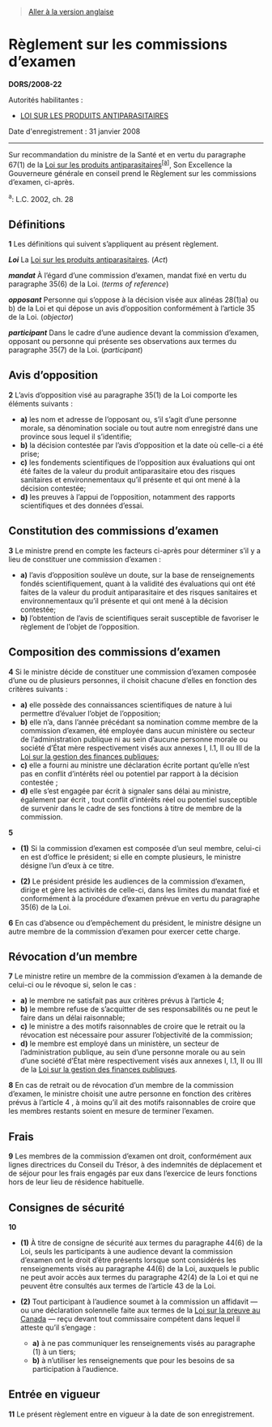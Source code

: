> [Aller à la version anglaise](/en/Regulations/Statutory%20Orders%20and%20Regulations/2008/22.md)

# Règlement sur les commissions d’examen

**DORS/2008-22**

Autorités habilitantes : 
- [LOI SUR LES PRODUITS ANTIPARASITAIRES](/fr/Lois/Lois%20du%20Canada/2002/ch.%2028.md)

Date d'enregistrement : 31 janvier 2008

----------

Sur recommandation du ministre de la Santé et en vertu du paragraphe 67(1) de la [Loi sur les produits antiparasitaires](/fr/Lois/Lois%20du%20Canada/2002/ch.%2028.md)<sup><a href='#nbp_mai-01'>[a]</a></sup>, Son Excellence la Gouverneure générale en conseil prend le Règlement sur les commissions d’examen, ci-après.

<a name='nbp_mai-01'><sup>a</sup></a>: L.C. 2002, ch. 28<br />




## Définitions


**1** Les définitions qui suivent s’appliquent au présent règlement.

***Loi*** La [Loi sur les produits antiparasitaires](/fr/Lois/Lois%20du%20Canada/2002/ch.%2028.md). (*Act*)

***mandat*** À l’égard d’une commission d’examen, mandat fixé en vertu du paragraphe 35(6) de la Loi. (*terms of reference*)

***opposant*** Personne qui s’oppose à la décision visée aux alinéas 28(1)a) ou b) de la Loi et qui dépose un avis d’opposition conformément à l’article 35 de la Loi. (*objector*)

***participant*** Dans le cadre d’une audience devant la commission d’examen, opposant ou personne qui présente ses observations aux termes du paragraphe 35(7) de la Loi. (*participant*)




## Avis d’opposition


**2** L’avis d’opposition visé au paragraphe 35(1) de la Loi comporte les éléments suivants :
- **a)** les nom et adresse de l’opposant ou, s’il s’agit d’une personne morale, sa dénomination sociale ou tout autre nom enregistré dans une province sous lequel il s’identifie;
- **b)** la décision contestée par l’avis d’opposition et la date où celle-ci a été prise;
- **c)** les fondements scientifiques de l’opposition aux évaluations qui ont été faites de la valeur du produit antiparasitaire etou des risques sanitaires et environnementaux qu’il présente et qui ont mené à la décision contestée;
- **d)** les preuves à l’appui de l’opposition, notamment des rapports scientifiques et des données d’essai.




## Constitution des commissions d’examen


**3** Le ministre prend en compte les facteurs ci-après pour déterminer s’il y a lieu de constituer une commission d’examen :
- **a)** l’avis d’opposition soulève un doute, sur la base de renseignements fondés scientifiquement, quant à la validité des évaluations qui ont été faites de la valeur du produit antiparasitaire et des risques sanitaires et environnementaux qu’il présente et qui ont mené à la décision contestée;
- **b)** l’obtention de l’avis de scientifiques serait susceptible de favoriser le règlement de l’objet de l’opposition.




## Composition des commissions d’examen


**4** Si le ministre décide de constituer une commission d’examen composée d’une ou de plusieurs personnes, il choisit chacune d’elles en fonction des critères suivants :
- **a)** elle possède des connaissances scientifiques de nature à lui permettre d’évaluer l’objet de l’opposition;
- **b)** elle n’a, dans l’année précédant sa nomination comme membre de la commission d’examen, été employée dans aucun ministère ou secteur de l’administration publique ni au sein d’aucune personne morale ou société d’État mère respectivement visés aux annexes I, I.1, II ou III de la [Loi sur la gestion des finances publiques](/fr/Lois/Lois%20révisées%20du%20Canada/F/F-11.md);
- **c)** elle a fourni au ministre une déclaration écrite portant qu’elle n’est pas en conflit d’intérêts réel ou potentiel par rapport à la décision contestée ;
- **d)** elle s’est engagée par écrit à signaler sans délai au ministre, également par écrit , tout conflit d’intérêts réel ou potentiel susceptible de survenir dans le cadre de ses fonctions à titre de membre de la commission.



**5** 

- **(1)** Si la commission d’examen est composée d’un seul membre, celui-ci en est d’office le président; si elle en compte plusieurs, le ministre désigne l’un d’eux à ce titre.

- **(2)** Le président préside les audiences de la commission d’examen, dirige et gère les activités de celle-ci, dans les limites du mandat fixé et conformément à la procédure d’examen prévue en vertu du paragraphe 35(6) de la Loi.



**6** En cas d’absence ou d’empêchement du président, le ministre désigne un autre membre de la commission d’examen pour exercer cette charge.




## Révocation d’un membre


**7** Le ministre retire un membre de la commission d’examen à la demande de celui-ci ou le révoque si, selon le cas :
- **a)** le membre ne satisfait pas aux critères prévus à l’article 4;
- **b)** le membre refuse de s’acquitter de ses responsabilités ou ne peut le faire dans un délai raisonnable;
- **c)** le ministre a des motifs raisonnables de croire que le retrait ou la révocation est nécessaire pour assurer l’objectivité de la commission;
- **d)** le membre est employé dans un ministère, un secteur de l’administration publique, au sein d’une personne morale ou au sein d’une société d’État mère respectivement visés aux annexes I, I.1, II ou III de la [Loi sur la gestion des finances publiques](/fr/Lois/Lois%20révisées%20du%20Canada/F/F-11.md).



**8** En cas de retrait ou de révocation d’un membre de la commission d’examen, le ministre choisit une autre personne en fonction des critères prévus à l’article 4 , à moins qu’il ait des motifs raisonnables de croire que les membres restants soient en mesure de terminer l’examen.




## Frais


**9** Les membres de la commission d’examen ont droit, conformément aux lignes directrices du Conseil du Trésor, à des indemnités de déplacement et de séjour pour les frais engagés par eux dans l’exercice de leurs fonctions hors de leur lieu de résidence habituelle.




## Consignes de sécurité


**10** 

- **(1)** À titre de consigne de sécurité aux termes du paragraphe 44(6) de la Loi, seuls les participants à une audience devant la commission d’examen ont le droit d’être présents lorsque sont considérés les renseignements visés au paragraphe 44(6) de la Loi, auxquels le public ne peut avoir accès aux termes du paragraphe 42(4) de la Loi et qui ne peuvent être consultés aux termes de l’article 43 de la Loi.

- **(2)** Tout participant à l’audience soumet à la commission un affidavit — ou une déclaration solennelle faite aux termes de la [Loi sur la preuve au Canada](/fr/Lois/Lois%20révisées%20du%20Canada/C/C-5.md) — reçu devant tout commissaire compétent dans lequel il atteste qu’il s’engage :
	- **a)** à ne pas communiquer les renseignements visés au paragraphe (1) à un tiers;
	- **b)** à n’utiliser les renseignements que pour les besoins de sa participation à l’audience.




## Entrée en vigueur


**11** Le présent règlement entre en vigueur à la date de son enregistrement.


